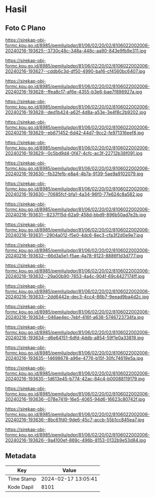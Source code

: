 # Hasil

## Foto C Plano

https://sirekap-obj-formc.kpu.go.id/8985/pemilu/pdpr/81/06/02/20/02/8106022002006-20240216-193625--3730c48c-348a-448c-aa90-843e9fb9e311.jpg

https://sirekap-obj-formc.kpu.go.id/8985/pemilu/pdpr/81/06/02/20/02/8106022002006-20240216-193627--cddb6c3d-df50-4990-ba16-cf4560bc6407.jpg

https://sirekap-obj-formc.kpu.go.id/8985/pemilu/pdpr/81/06/02/20/02/8106022002006-20240216-193628--ffea8c17-af6e-4355-b3e6-bae7f898927a.jpg

https://sirekap-obj-formc.kpu.go.id/8985/pemilu/pdpr/81/06/02/20/02/8106022002006-20240216-193628--ded1b424-a62f-4d8a-a53e-3e4f8c2b9202.jpg

https://sirekap-obj-formc.kpu.go.id/8985/pemilu/pdpr/81/06/02/20/02/8106022002006-20240216-193629--eb671452-6d42-44d7-9cc2-fe971316eef8.jpg

https://sirekap-obj-formc.kpu.go.id/8985/pemilu/pdpr/81/06/02/20/02/8106022002006-20240216-193629--0c5bd9d4-0f47-4cfc-ac3f-22712b38f091.jpg

https://sirekap-obj-formc.kpu.go.id/8985/pemilu/pdpr/81/06/02/20/02/8106022002006-20240216-193630--fb32fefb-e8a4-4b7a-9139-5ae9a9102079.jpg

https://sirekap-obj-formc.kpu.go.id/8985/pemilu/pdpr/81/06/02/20/02/8106022002006-20240216-193630--70685fcf-bfa1-4a34-96f0-77e624c8a582.jpg

https://sirekap-obj-formc.kpu.go.id/8985/pemilu/pdpr/81/06/02/20/02/8106022002006-20240216-193631--8237f15d-62a9-458d-bbd9-896b50ad7e2b.jpg

https://sirekap-obj-formc.kpu.go.id/8985/pemilu/pdpr/81/06/02/20/02/8106022002006-20240216-193631--2904a012-f5e0-4dc6-8ec3-cfa3f2d0e9e7.jpg

https://sirekap-obj-formc.kpu.go.id/8985/pemilu/pdpr/81/06/02/20/02/8106022002006-20240216-193632--66d3a5e1-f5ae-4a78-9123-8886f1d3d777.jpg

https://sirekap-obj-formc.kpu.go.id/8985/pemilu/pdpr/81/06/02/20/02/8106022002006-20240216-193632--29a00b90-7653-4a4c-904f-69c4427174ff.jpg

https://sirekap-obj-formc.kpu.go.id/8985/pemilu/pdpr/81/06/02/20/02/8106022002006-20240216-193633--2dd6442e-dec3-4cc4-86b7-9eead9ba4d2c.jpg

https://sirekap-obj-formc.kpu.go.id/8985/pemilu/pdpr/81/06/02/20/02/8106022002006-20240216-193634--046ae4ec-7ebf-416f-a638-5746723734fa.jpg

https://sirekap-obj-formc.kpu.go.id/8985/pemilu/pdpr/81/06/02/20/02/8106022002006-20240216-193634--d6e64151-6dfd-4ddb-a854-59f1e0a33819.jpg

https://sirekap-obj-formc.kpu.go.id/8985/pemilu/pdpr/81/06/02/20/02/8106022002006-20240216-193635--14698678-a96e-4776-b15f-30fc74619e5a.jpg

https://sirekap-obj-formc.kpu.go.id/8985/pemilu/pdpr/81/06/02/20/02/8106022002006-20240216-193635--1d613e45-b774-42ac-84c4-b00088119179.jpg

https://sirekap-obj-formc.kpu.go.id/8985/pemilu/pdpr/81/06/02/20/02/8106022002006-20240216-193636--078e7419-16e5-4065-94d6-16623c80742f.jpg

https://sirekap-obj-formc.kpu.go.id/8985/pemilu/pdpr/81/06/02/20/02/8106022002006-20240216-193636--8bc61fd0-9de6-45c7-accb-55b1cc845ea7.jpg

https://sirekap-obj-formc.kpu.go.id/8985/pemilu/pdpr/81/06/02/20/02/8106022002006-20240216-193626--9a4100ef-869c-496b-8153-0132b9e53d84.jpg


## Metadata

| Key        | Value               |
| ---------- | ------------------- |
| Time Stamp | 2024-02-17 13:05:41 |
| Kode Dapil | 8101                |




